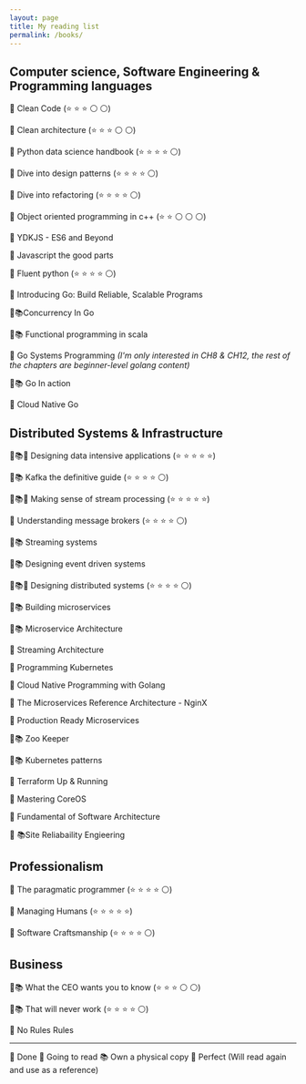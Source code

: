 ```yaml
---
layout: page
title: My reading list
permalink: /books/
---
```


## Computer science, Software Engineering & Programming languages

🏁 Clean Code (⭐ ⭐ ⭐ ⚪ ⚪)

🏁 Clean architecture (⭐ ⭐ ⭐ ⚪ ⚪)

🏁 Python data science handbook (⭐ ⭐ ⭐ ⭐ ⚪)

🏁 Dive into design patterns (⭐ ⭐ ⭐ ⭐ ⚪)

🏁 Dive into refactoring (⭐ ⭐ ⭐ ⭐ ⚪)

🏁 Object oriented programming in c++ (⭐ ⭐ ⚪ ⚪ ⚪)

📌 YDKJS - ES6 and Beyond

📌 Javascript the good parts

🏁 Fluent python (⭐ ⭐ ⭐ ⭐ ⚪)

📌 Introducing Go: Build Reliable, Scalable Programs

📌📚Concurrency In Go 

📌📚 Functional programming in scala

📌 Go Systems Programming _(I'm only interested in CH8 & CH12, the rest of the chapters are beginner-level golang content)_

📌📚 Go In action

📌 Cloud Native Go



## Distributed Systems & Infrastructure 

🏁📚💯 Designing data intensive applications (⭐ ⭐ ⭐ ⭐ ⭐)

🏁📚 Kafka the definitive guide (⭐ ⭐ ⭐ ⭐ ⚪)

🏁📚💯 Making sense of stream processing (⭐ ⭐ ⭐ ⭐ ⭐)

🏁 Understanding message brokers (⭐ ⭐ ⭐ ⭐ ⚪)

📌📚 Streaming systems

📌📚 Designing event driven systems

🏁📚💯 Designing distributed systems (⭐ ⭐ ⭐ ⭐ ⚪) 

📌📚 Building microservices

📌📚 Microservice Architecture

📌 Streaming Architecture

📌 Programming Kubernetes

📌 Cloud Native Programming with Golang

📌 The Microservices Reference Architecture - NginX

📌 Production Ready Microservices

📌📚 Zoo Keeper

📌📚 Kubernetes patterns

📌 Terraform Up & Running

📌 Mastering CoreOS

📌 Fundamental of Software Architecture

📌 📚Site Reliabaility Engieering

## Professionalism

🏁 The paragmatic programmer (⭐ ⭐ ⭐ ⭐ ⚪) 

🏁 Managing Humans (⭐ ⭐ ⭐ ⭐ ⭐) 

🏁 Software Craftsmanship (⭐ ⭐ ⭐ ⭐ ⚪) 

## Business

🏁📚 What the CEO wants you to know (⭐ ⭐ ⭐ ⚪ ⚪)

🏁📚 That will never work (⭐ ⭐ ⭐ ⭐ ⚪)

📌 No Rules Rules


-----
🏁 Done
📌 Going to read
📚 Own a physical copy
💯 Perfect (Will read again and use as a reference)
